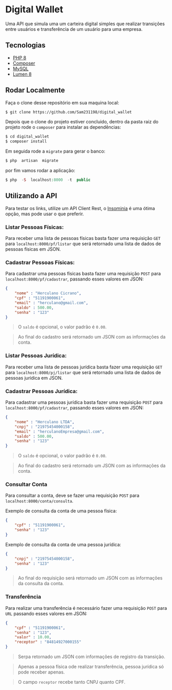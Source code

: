 
# Digital Wallet
Uma API que simula uma um carteira digital simples que realizar transições entre usuários e transferência de um usuário para uma empresa.

## Tecnologias

-  [PHP 8](https://www.php.net/releases/8.0/pt_BR.php)
-  [Composer](https://getcomposer.org/)
-  [MySQL](https://www.mysql.com/)
-  [Lumen 8](https://lumen.laravel.com/)

## Rodar Localmente

Faça o clone desse repositório em sua maquina local:
```bash
$ git clone https://github.com/Sam231198/digital_wallet
```

Depois que o clone do projeto estiver concluido, dentro da pasta raiz do projeto rode o `composer` para instalar as dependências:
```bash
$ cd digital_wallet
$ composer install
```

Em seguida rode a `migrate` para gerar o banco:
```php
$ php  artisan  migrate
```
por fim vamos rodar a aplicação:
```php
$ php  -S  localhost:8000  -t  public
```

## Utilizando a API
Para testar os links, utilize um API Client Rest, o [Insominia](https://insomnia.rest/download) é uma ótima opção, mas pode usar o que preferir.

### Listar Pessoas Físicas:
Para receber uma lista de pessoas físicas basta fazer uma requisição `GET` para `localhost:8000/pf/listar` que será retornado uma lista de dados de pessoas físicas em JSON.

### Cadastrar Pessoas Físicas:
Para cadastrar uma pessoas físicas basta fazer uma requisição `POST` para `localhost:8000/pf/cadastrar`, passando esses valores em JSON:

```json
{
	"nome" : "Herculano Cicrano",
	"cpf" : "51191900061",
	"email" : "herculano@gmail.com",
	"saldo" : 500.00,
	"senha" : "123"
}
```

> O `saldo` é opcional, o valor padrão é `0.00`.

> Ao final do cadastro será retornado um JSON com as informações da conta.

### Listar Pessoas Jurídica:
Para receber uma lista de pessoas jurídica basta fazer uma requisição `GET` para `localhost:8000/pj/listar` que será retornado uma lista de dados de pessoas jurídica em JSON.

### Cadastrar Pessoas Jurídica:
Para cadastrar uma pessoas jurídica basta fazer uma requisição `POST` para `localhost:8000/pf/cadastrar`, passando esses valores em JSON:

```json
{
	"nome" : "Herculano LTDA",
	"cnpj" : "21975454000158",
	"email" : "herculanoEmpresa@gmail.com",
	"saldo" : 500.00,
	"senha" : "123"
}
```

> O `saldo` é opcional, o valor padrão é `0.00`.

> Ao final do cadastro será retornado um JSON com as informações da conta.

### Consultar Conta
Para consultar a conta, deve se fazer uma requisição `POST` para `localhost:8000/conta/consulta`.

Exemplo de consulta da conta de uma pessoa física:
```json
{
	"cpf" : "51191900061",
	"senha" : "123"
}
```


Exemplo de consulta da conta de uma pessoa jurídica:
```json
{
	"cnpj" : "21975454000158",
	"senha" : "123"
}
```

> Ao final do requisição será retornado um JSON com as informações da consulta da conta.

### Transferência
Para realizar uma transferência é necessário fazer uma requisição `POST` para `URL` passando esses valores em JSON:

```json
{
	"cpf" : "51191900061",
	"senha" : "123",
	"valor" : 10.00,
	"receptor" : "84814927000155"
}
```
> Serpa retornado um JSON com informações de registro da transição.

> Apenas a pessoa física ode realizar transferência, pessoa jurídica só pode receber apenas.

> O campo `receptor` recebe tanto CNPJ quanto CPF.
